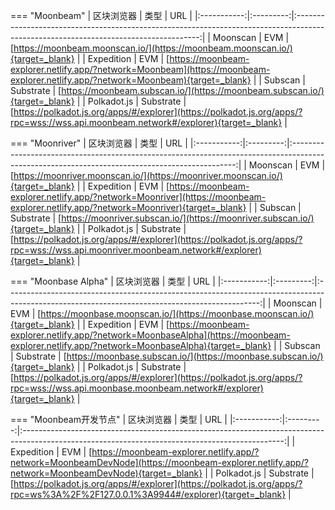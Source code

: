 === "Moonbeam"
    | 区块浏览器  |   类型    |                                                                 URL                                                                  |
    |:-----------:|:---------:|:------------------------------------------------------------------------------------------------------------------------------------:|
    |  Moonscan   |    EVM    |                            [https://moonbeam.moonscan.io/](https://moonbeam.moonscan.io/){target=_blank}                             |
    | Expedition  |    EVM    |  [https://moonbeam-explorer.netlify.app/?network=Moonbeam](https://moonbeam-explorer.netlify.app/?network=Moonbeam){target=_blank}   |
    |   Subscan   | Substrate |                             [https://moonbeam.subscan.io/](https://moonbeam.subscan.io/){target=_blank}                              |
    | Polkadot.js | Substrate | [https://polkadot.js.org/apps/#/explorer](https://polkadot.js.org/apps/?rpc=wss://wss.api.moonbeam.network#/explorer){target=_blank} |

=== "Moonriver"
    | 区块浏览器  |   类型    |                                                                      URL                                                                       |
    |:-----------:|:---------:|:----------------------------------------------------------------------------------------------------------------------------------------------:|
    |  Moonscan   |    EVM    |                                [https://moonriver.moonscan.io/](https://moonriver.moonscan.io/){target=_blank}                                 |
    | Expedition  |    EVM    |      [https://moonbeam-explorer.netlify.app/?network=Moonriver](https://moonbeam-explorer.netlify.app/?network=Moonriver){target=_blank}       |
    |   Subscan   | Substrate |                                 [https://moonriver.subscan.io/](https://moonriver.subscan.io/){target=_blank}                                  |
    | Polkadot.js | Substrate | [https://polkadot.js.org/apps/#/explorer](https://polkadot.js.org/apps/?rpc=wss://wss.api.moonriver.moonbeam.network#/explorer){target=_blank} |

=== "Moonbase Alpha"
    | 区块浏览器  |   类型    |                                                                      URL                                                                      |
    |:-----------:|:---------:|:---------------------------------------------------------------------------------------------------------------------------------------------:|
    |  Moonscan   |    EVM    |                                 [https://moonbase.moonscan.io/](https://moonbase.moonscan.io/){target=_blank}                                 |
    | Expedition  |    EVM    |  [https://moonbeam-explorer.netlify.app/?network=MoonbaseAlpha](https://moonbeam-explorer.netlify.app/?network=MoonbaseAlpha){target=_blank}  |
    |   Subscan   | Substrate |                                  [https://moonbase.subscan.io/](https://moonbase.subscan.io/){target=_blank}                                  |
    | Polkadot.js | Substrate | [https://polkadot.js.org/apps/#/explorer](https://polkadot.js.org/apps/?rpc=wss://wss.api.moonbase.moonbeam.network#/explorer){target=_blank} |

=== "Moonbeam开发节点"
    | 区块浏览器  |   类型    |                                                                       URL                                                                       |
    |:-----------:|:---------:|:-----------------------------------------------------------------------------------------------------------------------------------------------:|
    | Expedition  |    EVM    | [https://moonbeam-explorer.netlify.app/?network=MoonbeamDevNode](https://moonbeam-explorer.netlify.app/?network=MoonbeamDevNode){target=_blank} |
    | Polkadot.js | Substrate |        [https://polkadot.js.org/apps/#/explorer](https://polkadot.js.org/apps/?rpc=ws%3A%2F%2F127.0.0.1%3A9944#/explorer){target=_blank}        |
